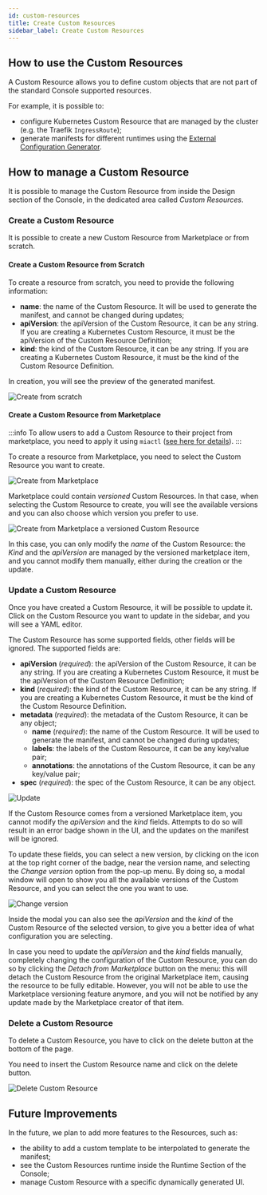 ```yaml
---
id: custom-resources
title: Create Custom Resources
sidebar_label: Create Custom Resources
---
```

## How to use the Custom Resources

A Custom Resource allows you to define custom objects that are not part of the standard Console supported resources.

For example, it is possible to:

- configure Kubernetes Custom Resource that are managed by the cluster (e.g. the Traefik `IngressRoute`);
- generate manifests for different runtimes using the [External Configuration Generator](/console/company-configuration/providers/extensions/orchestrator-generator/overview.mdx).

## How to manage a Custom Resource

It is possible to manage the Custom Resource from inside the Design section of the Console, in the dedicated area called *Custom Resources*.

### Create a Custom Resource

It is possible to create a new Custom Resource from Marketplace or from scratch.

#### Create a Custom Resource from Scratch

To create a resource from scratch, you need to provide the following information:

- **name**: the name of the Custom Resource. It will be used to generate the manifest, and cannot be changed during updates;
- **apiVersion**: the apiVersion of the Custom Resource, it can be any string. If you are creating a Kubernetes Custom Resource, it must be the apiVersion of the Custom Resource Definition;
- **kind**: the kind of the Custom Resource, it can be any string. If you are creating a Kubernetes Custom Resource, it must be the kind of the Custom Resource Definition.

In creation, you will see the preview of the generated manifest.

![Create from scratch](./img/custom-resources/create-from-scratch.png)

#### Create a Custom Resource from Marketplace

:::info
To allow users to add a Custom Resource to their project from marketplace, you need to apply it using `miactl` ([see here for details](/marketplace/add_to_marketplace/add_item_by_type/add_custom_resource.md)).
:::

To create a resource from Marketplace, you need to select the Custom Resource you want to create.

![Create from Marketplace](./img/custom-resources/create-from-marketplace.png)

Marketplace could contain *versioned* Custom Resources. In that case, when selecting the Custom Resource to create, you will see the available versions and you can also choose which version you prefer to use.

![Create from Marketplace a versioned Custom Resource](./img/custom-resources/create-from-marketplace-versioned.png)

In this case, you can only modify the *name* of the Custom Resource: the *Kind* and the *apiVersion* are managed by the versioned marketplace item, and you cannot modify them manually, either during the creation or the update.

### Update a Custom Resource

Once you have created a Custom Resource, it will be possible to update it. Click on the Custom Resource you want to update in the sidebar, and you will see a YAML editor.

The Custom Resource has some supported fields, other fields will be ignored. The supported fields are:

- **apiVersion** (*required*): the apiVersion of the Custom Resource, it can be any string. If you are creating a Kubernetes Custom Resource, it must be the apiVersion of the Custom Resource Definition;
- **kind** (*required*): the kind of the Custom Resource, it can be any string. If you are creating a Kubernetes Custom Resource, it must be the kind of the Custom Resource Definition.
- **metadata** (*required*): the metadata of the Custom Resource, it can be any object;
  - **name** (*required*): the name of the Custom Resource. It will be used to generate the manifest, and cannot be changed during updates;
  - **labels**: the labels of the Custom Resource, it can be any key/value pair;
  - **annotations**: the annotations of the Custom Resource, it can be any key/value pair;
- **spec** (*required*): the spec of the Custom Resource, it can be any object.

![Update](./img/custom-resources/update-gateway-custom-resource.png)

If the Custom Resource comes from a versioned Marketplace item, you cannot modify the *apiVersion* and the *kind* fields. Attempts to do so will result in an error badge shown in the UI, and the updates on the manifest will be ignored.

To update these fields, you can select a new version, by clicking on the icon at the top right corner of the badge, near the version name, and selecting the *Change version* option from the pop-up menu. By doing so, a modal window will open to show you all the available versions of the Custom Resource, and you can select the one you want to use.

![Change version](./img/custom-resources/change-custom-resource-version.png)

Inside the modal you can also see the *apiVersion* and the *kind* of the Custom Resource of the selected version, to give you a better idea of what configuration you are selecting.

In case you need to update the *apiVersion* and the *kind* fields manually, completely changing the configuration of the Custom Resource, you can do so by clicking the *Detach from Marketplace* button on the menu: this will detach the Custom Resource from the original Marketplace item, causing the resource to be fully editable. However, you will not be able to use the Marketplace versioning feature anymore, and you will not be notified by any update made by the Marketplace creator of that item.

### Delete a Custom Resource

To delete a Custom Resource, you have to click on the delete button at the bottom of the page.

You need to insert the Custom Resource name and click on the delete button.

![Delete Custom Resource](./img/custom-resources/delete.png)

## Future Improvements

In the future, we plan to add more features to the Resources, such as:

- the ability to add a custom template to be interpolated to generate the manifest;
- see the Custom Resources runtime inside the Runtime Section of the Console;
- manage Custom Resource with a specific dynamically generated UI.
